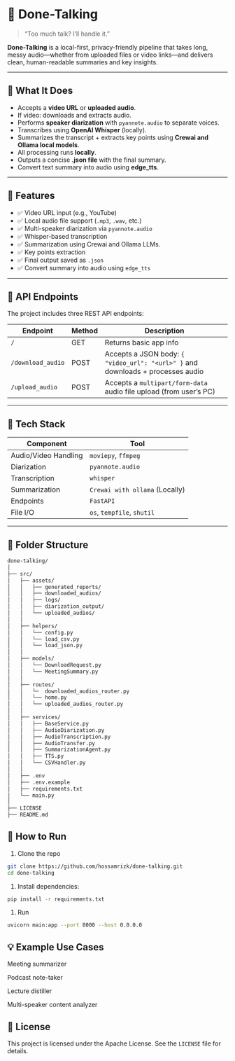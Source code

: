 # 🎤 Done-Talking

> “Too much talk? I’ll handle it.”

**Done-Talking** is a local-first, privacy-friendly pipeline that takes long, messy audio—whether from uploaded files or video links—and delivers clean, human-readable summaries and key insights.

---

## 🧠 What It Does

- Accepts a **video URL** or **uploaded audio**.
- If video: downloads and extracts audio.
- Performs **speaker diarization** with `pyannote.audio` to separate voices.
- Transcribes using **OpenAI Whisper** (locally).
- Summarizes the transcript + extracts key points using **Crewai and Ollama local models**.
- All processing runs **locally**.
- Outputs a concise **.json file** with the final summary.
- Convert text summary into audio using **edge_tts**.

---

## 🚀 Features

- ✅ Video URL input (e.g., YouTube)
- ✅ Local audio file support (`.mp3`, `.wav`, etc.)
- ✅ Multi-speaker diarization via `pyannote.audio`
- ✅ Whisper-based transcription
- ✅ Summarization using Crewai and Ollama LLMs.
- ✅ Key points extraction
- ✅ Final output saved as `.json`
- ✅ Convert summary into audio using `edge_tts`

---

## 🔗 API Endpoints

The project includes three REST API endpoints:

| Endpoint          | Method | Description |
|-------------------|--------|-------------|
| `/`               | GET    | Returns basic app info |
| `/download_audio` | POST   | Accepts a JSON body: `{ "video_url": "<url>" }` and downloads + processes audio |
| `/upload_audio`   | POST   | Accepts a `multipart/form-data` audio file upload (from user’s PC) |

---

## 🔧 Tech Stack

| Component           | Tool                     |
|--------------------|--------------------------|
| Audio/Video Handling | `moviepy`, `ffmpeg`     |
| Diarization         | `pyannote.audio`         |
| Transcription       | `whisper`                |
| Summarization       | `Crewai with ollama` (Locally) |
| Endpoints           | `FastAPI`                  |
| File I/O            | `os`, `tempfile`, `shutil`|

---

## 📁 Folder Structure

```bash
done-talking/
│
├── src/
│   ├── assets/
│   │   ├── generated_reports/
│   │   ├── downloaded_audios/
│   │   ├── logs/
│   │   ├── diarization_output/            
│   │   └── uploaded_audios/
│   │
│   ├── helpers/
│   │   └── config.py
│   │   └── load_csv.py
│   │   └── load_json.py
│   │
│   ├── models/
│   │   └── DownloadRequest.py
│   │   └── MeetingSummary.py
│   │
│   ├── routes/
│   │   └─  downloaded_audios_router.py
│   │   └── home.py
│   │   └── uploaded_audios_router.py
│   │
│   ├── services/
│   │   ├── BaseService.py
│   │   ├── AudioDiarization.py
│   │   ├── AudioTranscription.py
│   │   ├── AudioTransfer.py
│   │   ├── SummarizationAgent.py
│   │   ├── TTS.py
│   │   └── CSVHandler.py
│   │
│   ├── .env
│   ├── .env.example
│   ├── requirements.txt
│   └── main.py
│
├── LICENSE
├── README.md
```

## 🧪 How to Run

1. Clone the repo

```bash
git clone https://github.com/hossamrizk/done-talking.git
cd done-talking
```

1. Install dependencies:

```bash
pip install -r requirements.txt
```

1. Run

```bash
uvicorn main:app --port 8000 --host 0.0.0.0
```

## 💡 Example Use Cases

Meeting summarizer

Podcast note-taker

Lecture distiller

Multi-speaker content analyzer

## 📜 License

This project is licensed under the Apache License. See the `LICENSE` file for details.
